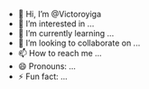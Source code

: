 - 👋 Hi, I’m @Victoroyiga
- 👀 I’m interested in ...
- 🌱 I’m currently learning ...
- 💞️ I’m looking to collaborate on ...
- 📫 How to reach me ...
- 😄 Pronouns: ...
- ⚡ Fun fact: ...

<!---
Victoroyiga/Victoroyiga is a ✨ special ✨ repository because its `README.md` (this file) appears on your GitHub profile.
You can click the Preview link to take a look at your changes.
--->
